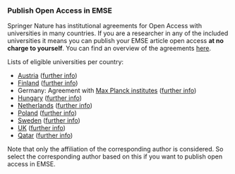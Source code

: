 ### Publish Open Access in EMSE

Springer Nature has institutional agreements for Open Access with universities in many countries. If you are a researcher in any of the included universities it means you can publish your EMSE article open access **at no charge to yourself**. You can find an overview of the agreements [here](https://www.springer.com/gp/open-access/springer-open-choice/springer-compact).

Lists of eligible universities per country:
- [Austria](https://www.konsortien.at/ssl/springercompact.asp#institutions) ([further info](https://www.springer.com/gp/open-access/springer-open-choice/springer-compact/agreements-austrian-authors))
- [Finland](https://resource-cms.springernature.com/springer-cms/rest/v1/content/16578540/data/v1) ([further info](https://www.springer.com/gp/open-access/springer-open-choice/springer-compact/agreements-finnish-authors))
- Germany: Agreement with [Max Planck institutes](https://resource-cms.springernature.com/springer-cms/rest/v1/content/836152/data/v6) ([further info](https://www.springer.com/gp/open-access/springer-open-choice/springer-compact/agreements-max-planck-authors))
- [Hungary](https://resource-cms.springernature.com/springer-cms/rest/v1/content/16755254/data/v1) ([further info](https://www.springer.com/gp/open-access/springer-open-choice/springer-compact/agreements-hungarian-authors))
- [Netherlands](https://resource-cms.springernature.com/springer-cms/rest/v1/content/10064952/data/v2) ([further info](https://www.springer.com/gp/open-access/springer-open-choice/springer-compact/agreements-dutch-authors))
- [Poland](https://resource-cms.springernature.com/springer-cms/rest/v1/content/16372558/data/v1) ([further info](https://www.springer.com/gp/open-access/springer-open-choice/springer-compact/agreements-polish-authors))
- [Sweden](https://resource-cms.springernature.com/springer-cms/rest/v1/content/16690846/data/v1) ([further info](https://www.springer.com/gp/open-access/springer-open-choice/springer-compact/agreements-swedish-authors))
- [UK](https://resource-cms.springernature.com/springer-cms/rest/v1/content/16278834/data/v1) ([further info](https://www.springer.com/gp/open-access/springer-open-choice/springer-compact/agreements-uk-authors))
- [Qatar](https://resource-cms.springernature.com/springer-cms/rest/v1/content/16508400/data/v1) ([further info](https://www.springer.com/gp/open-access/springer-open-choice/springer-compact/agreements-qatari-authors))

Note that only the affiliation of the corresponding author is considered. So select the corresponding author based on this if you want to publish open access in EMSE.